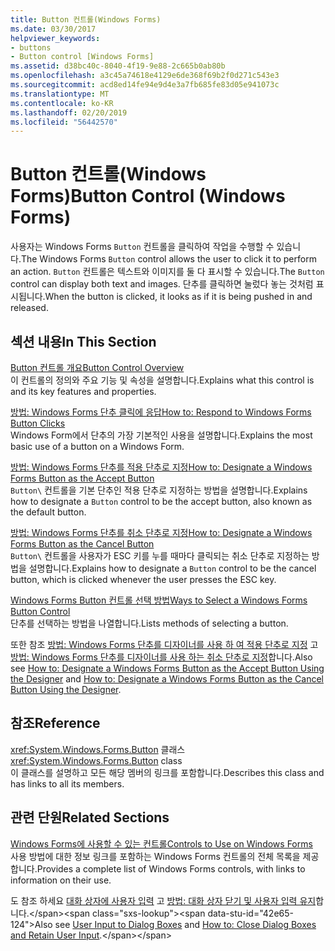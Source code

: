 ```yaml
---
title: Button 컨트롤(Windows Forms)
ms.date: 03/30/2017
helpviewer_keywords:
- buttons
- Button control [Windows Forms]
ms.assetid: d38bc40c-8040-4f19-9e88-2c665b0ab80b
ms.openlocfilehash: a3c45a74618e4129e6de368f69b2f0d271c543e3
ms.sourcegitcommit: acd8ed14fe94e9d4e3a7fb685fe83d05e941073c
ms.translationtype: MT
ms.contentlocale: ko-KR
ms.lasthandoff: 02/20/2019
ms.locfileid: "56442570"
---
```

# <a name="button-control-windows-forms"></a><span data-ttu-id="42e65-102">Button 컨트롤(Windows Forms)</span><span class="sxs-lookup"><span data-stu-id="42e65-102">Button Control (Windows Forms)</span></span>
<span data-ttu-id="42e65-103">사용자는 Windows Forms `Button` 컨트롤을 클릭하여 작업을 수행할 수 있습니다.</span><span class="sxs-lookup"><span data-stu-id="42e65-103">The Windows Forms `Button` control allows the user to click it to perform an action.</span></span> <span data-ttu-id="42e65-104">`Button` 컨트롤은 텍스트와 이미지를 둘 다 표시할 수 있습니다.</span><span class="sxs-lookup"><span data-stu-id="42e65-104">The `Button` control can display both text and images.</span></span> <span data-ttu-id="42e65-105">단추를 클릭하면 눌렀다 놓는 것처럼 표시됩니다.</span><span class="sxs-lookup"><span data-stu-id="42e65-105">When the button is clicked, it looks as if it is being pushed in and released.</span></span>  
  
## <a name="in-this-section"></a><span data-ttu-id="42e65-106">섹션 내용</span><span class="sxs-lookup"><span data-stu-id="42e65-106">In This Section</span></span>  
 [<span data-ttu-id="42e65-107">Button 컨트롤 개요</span><span class="sxs-lookup"><span data-stu-id="42e65-107">Button Control Overview</span></span>](../../../../docs/framework/winforms/controls/button-control-overview-windows-forms.md)  
 <span data-ttu-id="42e65-108">이 컨트롤의 정의와 주요 기능 및 속성을 설명합니다.</span><span class="sxs-lookup"><span data-stu-id="42e65-108">Explains what this control is and its key features and properties.</span></span>  
  
 [<span data-ttu-id="42e65-109">방법: Windows Forms 단추 클릭에 응답</span><span class="sxs-lookup"><span data-stu-id="42e65-109">How to: Respond to Windows Forms Button Clicks</span></span>](../../../../docs/framework/winforms/controls/how-to-respond-to-windows-forms-button-clicks.md)  
 <span data-ttu-id="42e65-110">Windows Form에서 단추의 가장 기본적인 사용을 설명합니다.</span><span class="sxs-lookup"><span data-stu-id="42e65-110">Explains the most basic use of a button on a Windows Form.</span></span>  
  
 [<span data-ttu-id="42e65-111">방법: Windows Forms 단추를 적용 단추로 지정</span><span class="sxs-lookup"><span data-stu-id="42e65-111">How to: Designate a Windows Forms Button as the Accept Button</span></span>](../../../../docs/framework/winforms/controls/how-to-designate-a-windows-forms-button-as-the-accept-button.md)  
 <span data-ttu-id="42e65-112">
  `Button\` 컨트롤을 기본 단추인 적용 단추로 지정하는 방법을 설명합니다.</span><span class="sxs-lookup"><span data-stu-id="42e65-112">Explains how to designate a `Button` control to be the accept button, also known as the default button.</span></span>  
  
 [<span data-ttu-id="42e65-113">방법: Windows Forms 단추를 취소 단추로 지정</span><span class="sxs-lookup"><span data-stu-id="42e65-113">How to: Designate a Windows Forms Button as the Cancel Button</span></span>](../../../../docs/framework/winforms/controls/how-to-designate-a-windows-forms-button-as-the-cancel-button.md)  
 <span data-ttu-id="42e65-114">
  `Button\` 컨트롤을 사용자가 ESC 키를 누를 때마다 클릭되는 취소 단추로 지정하는 방법을 설명합니다.</span><span class="sxs-lookup"><span data-stu-id="42e65-114">Explains how to designate a `Button` control to be the cancel button, which is clicked whenever the user presses the ESC key.</span></span>  
  
 [<span data-ttu-id="42e65-115">Windows Forms Button 컨트롤 선택 방법</span><span class="sxs-lookup"><span data-stu-id="42e65-115">Ways to Select a Windows Forms Button Control</span></span>](../../../../docs/framework/winforms/controls/ways-to-select-a-windows-forms-button-control.md)  
 <span data-ttu-id="42e65-116">단추를 선택하는 방법을 나열합니다.</span><span class="sxs-lookup"><span data-stu-id="42e65-116">Lists methods of selecting a button.</span></span>  
  
 <span data-ttu-id="42e65-117">또한 참조 [방법: Windows Forms 단추를 디자이너를 사용 하 여 적용 단추로 지정](../../../../docs/framework/winforms/controls/designate-a-wf-button-as-the-accept-button-using-the-designer.md) 고 [방법: Windows Forms 단추를 디자이너를 사용 하는 취소 단추로 지정](../../../../docs/framework/winforms/controls/designate-a-wf-button-as-the-cancel-button-using-the-designer.md)합니다.</span><span class="sxs-lookup"><span data-stu-id="42e65-117">Also see [How to: Designate a Windows Forms Button as the Accept Button Using the Designer](../../../../docs/framework/winforms/controls/designate-a-wf-button-as-the-accept-button-using-the-designer.md) and [How to: Designate a Windows Forms Button as the Cancel Button Using the Designer](../../../../docs/framework/winforms/controls/designate-a-wf-button-as-the-cancel-button-using-the-designer.md).</span></span>  
  
## <a name="reference"></a><span data-ttu-id="42e65-118">참조</span><span class="sxs-lookup"><span data-stu-id="42e65-118">Reference</span></span>  
 <span data-ttu-id="42e65-119"><xref:System.Windows.Forms.Button> 클래스</span><span class="sxs-lookup"><span data-stu-id="42e65-119"><xref:System.Windows.Forms.Button> class</span></span>  
 <span data-ttu-id="42e65-120">이 클래스를 설명하고 모든 해당 멤버의 링크를 포함합니다.</span><span class="sxs-lookup"><span data-stu-id="42e65-120">Describes this class and has links to all its members.</span></span>  
  
## <a name="related-sections"></a><span data-ttu-id="42e65-121">관련 단원</span><span class="sxs-lookup"><span data-stu-id="42e65-121">Related Sections</span></span>  
 [<span data-ttu-id="42e65-122">Windows Forms에 사용할 수 있는 컨트롤</span><span class="sxs-lookup"><span data-stu-id="42e65-122">Controls to Use on Windows Forms</span></span>](../../../../docs/framework/winforms/controls/controls-to-use-on-windows-forms.md)  
 <span data-ttu-id="42e65-123">사용 방법에 대한 정보 링크를 포함하는 Windows Forms 컨트롤의 전체 목록을 제공합니다.</span><span class="sxs-lookup"><span data-stu-id="42e65-123">Provides a complete list of Windows Forms controls, with links to information on their use.</span></span>  
  
 <span data-ttu-id="42e65-124">도 참조 하세요 [대화 상자에 사용자 입력](https://docs.microsoft.com/previous-versions/visualstudio/visual-studio-2010/1s9ws53w(v=vs.100)) 고 [방법: 대화 상자 닫기 및 사용자 입력 유지](https://docs.microsoft.com/previous-versions/visualstudio/visual-studio-2010/65ad5907(v=vs.100))합니다.</span><span class="sxs-lookup"><span data-stu-id="42e65-124">Also see [User Input to Dialog Boxes](https://docs.microsoft.com/previous-versions/visualstudio/visual-studio-2010/1s9ws53w(v=vs.100)) and [How to: Close Dialog Boxes and Retain User Input](https://docs.microsoft.com/previous-versions/visualstudio/visual-studio-2010/65ad5907(v=vs.100)).</span></span>
